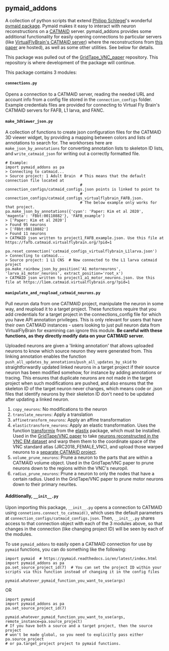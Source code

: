 ## pymaid_addons
A collection of python scripts that extend [Philipp Schlegel](https://github.com/schlegelp)'s wonderful [pymaid package](https://github.com/schlegelp/pymaid). Pymaid makes it easy to interact with neuron reconstructions on a [CATMAID](https://catmaid.readthedocs.io/en/stable/) server. pymaid_addons provides some additional functionality for easily opening connections to particular servers (like [VirtualFlyBrain's CATMAID server](https://fanc.catmaid.virtualflybrain.org/)) where the reconstructions from [this paper](https://www.lee.hms.harvard.edu/maniatesselvin-et-al-2020) are hosted), as well as some other utilities. See below for details.

This package was pulled out of the [GridTape_VNC_paper](https://github.com/htem/GridTape_VNC_paper/tree/master/pymaid_utils) repository. This repository is where development of the package will continue.

This package contains 3 modules:

#### `connections.py`
Opens a connection to a CATMAID server, reading the needed URL and account info from a config file stored in the `connection_configs` folder. Example credentials files are provided for connecting to Virtual Fly Brain's CATMAID servers for FAFB, L1 larva, and FANC.

#### `make_3dViewer_json.py`
A collection of functions to create json configuration files for the CATMAID 3D viewer widget, by providing a mapping between colors and lists of annotations to search for. The workhorses here are `make_json_by_annotations` for converting annotation lists to skeleton ID lists, and `write_catmaid_json` for writing out a correctly formatted file.

    # Example:
    import pymaid_addons as pa
    > Connecting to catmaid...
    > Source project: 1 Adult Brain  # This means that the default connection file located at
                                     # connection_configs/catmaid_configs.json points is linked to point to
                                     # connection_configs/catmaid_configs_virtualflybrain_FAFB.json.
                                     # The below example only works for that project.
    pa.make_json_by_annotations({'cyan': 'Paper: Kim et al 2020', 'magenta': 'FBbt:00110882'}, 'FAFB_example')
    > ['Paper: Kim et al 2020']
    > Found 95 neurons
    > ['FBbt:00110882']
    > Found 11 neurons
    > CATMAID json written to project1_FAFB_example.json. Use this file at https://fafb.catmaid.virtualflybrain.org/?pid=1

    pa.reset_connection('catmaid_configs_virtualflybrain_L1larva.json')
    > Connecting to catmaid...
    > Source project: 1 L1 CNS  # Now connected to the L1 larva catmaid project
    pa.make_rainbow_json_by_position('A1 motorneurons', 'larva_a1_motor_neurons', extract_position='root_x')
    > CATMAID json written to project1_a1_motor_neurons.json. Use this file at https://l1em.catmaid.virtualflybrain.org/?pid=1



#### `manipulate_and_reupload_catmaid_neurons.py`
Pull neuron data from one CATMAID project, manipulate the neuron in some way, and reupload it to a target project. These functions require that you add credentials for a target project in the connections_config file for which you have API annotation privileges. This is only relevant for users that have their own CATMAID instances - users looking to just pull neuron data from VirtualFlyBrain for examining can ignore this module. **Be careful with these functions, as they directly modify data on your CATMAID server.**

Uploaded neurons are given a 'linking annotation' that allows uploaded neurons to know which source neuron they were generated from. This linking annotation enables the function `push_all_updates_by_annotations`/`push_all_updates_by_skid` to straightforwardly updated linked neurons in a target project if their source neuron has been modified somehow, for instance by adding annotations or tracing. This ensures that duplicate neurons are not made in the target project when such modifications are pushed, and also ensures that the skeleton ID of the target neuron never changes, which means code or .json files that identify neurons by their skeleton ID don't need to be updated after updating a linked neuron.
1. `copy_neurons`: No modifications to the neuron
2. `translate_neurons`: Apply a translation
3. `affinetransform_neurons`: Apply an affine transformation
4. `elastictransform_neurons`: Apply an elastic transformation. Uses the function [transformix](https://manpages.debian.org/testing/elastix/transformix.1.en.html) from the [elastix](https://elastix.lumc.nl/) package, which must be installed. Used in the [GridTape/VNC paper](https://www.lee.hms.harvard.edu/maniatesselvin-et-al-2020) to take [neurons reconstructed in the VNC EM dataset](https://catmaid3.hms.harvard.edu/catmaidvnc/?pid=2&zp=168300&yp=583144.5&xp=186030.9&tool=tracingtool&sid0=10&s0=7) and warp them them to the coordinate space of the VNC standard atlas (JRC2018_FEMALE_VNC), and upload those warped neurons to a [separate CATMAID project](https://catmaid3.hms.harvard.edu/catmaidvnc/?pid=59&zp=71200&yp=268000&xp=131600&tool=tracingtool&sid0=49&s0=1).
5. `volume_prune_neurons`: Prune a neuron to the parts that are within a CATMAID volume object. Used in the GridTape/VNC paper to prune neurons down to the regions within the VNC's neuropil.
6. `radius_prune_neurons`: Prune a neuron to only the nodes that have a certain radius. Used in the GridTape/VNC paper to prune motor neurons down to their primary neurites.

#### Additionally, `__init__.py`
Upon importing this package, `__init__.py` opens a connection to CATMAID using `connetions.connect_to_catmaid()`, which uses the default parameters at `connection_configs/catmaid_configs.json`. Then, `__init__.py` shares access to that connection object with each of the 3 modules above, so that changes in the connection (like changing project ID) will be seen by each of the modules.

To use `pymaid_addons` to easily open a CATMAID connection for use by `pymaid` functions, you can do something like the following:

    import pymaid  # https://pymaid.readthedocs.io/en/latest/index.html
    import pymaid_addons as pa
    pa.set_source_project_id(7)  # You can set the project ID within your scripts via this function instead of changing it in the config files
    
    pymaid.whatever_pymaid_function_you_want_to_use(args)
    
OR

    import pymaid
    import pymaid_addons as pa
    pa.set_source_project_id(7)
    
    pymaid.whatever_pymaid_function_you_want_to_use(args, remote_instance=pa.source_project)
    # If you have both a source and a target project, then the source project
    # won't be made global, so you need to explicitly pass either pa.source_project
    # or pa.target_project project to pymaid functions.
